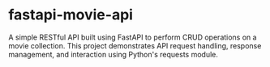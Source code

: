# fastapi-movie-api
A simple RESTful API built using FastAPI to perform CRUD operations on a movie collection. This project demonstrates API request handling, response management, and interaction using Python's requests module.
